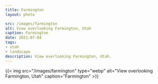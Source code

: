 ```yaml
---
title: Farmington
layout: photo

src: /images/farmington
alt: View overlooking Farmington, Utah
caption: Farmington
date: 2021-07-04
tags:
- utah
- landscape
description: View overlooking Farmington, Utah.
---
```


{{< img src="/images/farmington" type="webp" alt="View overlooking Farmington, Utah" caption="Farmington" >}}
